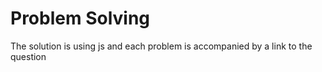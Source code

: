 # Problem Solving 
 The solution is using js and each problem is accompanied by a link to the question
